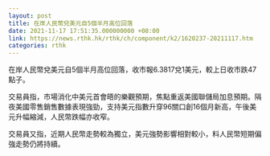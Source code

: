 ```yaml
---
layout: post
title: 在岸人民幣兌美元自5個半月高位回落
date: 2021-11-17 17:51:35.000000000 +08:00
link: https://news.rthk.hk/rthk/ch/component/k2/1620237-20211117.htm
categories: rthk
---
```


在岸人民幣兌美元自5個半月高位回落，收市報6.3817兌1美元，較上日收市跌47點子。

交易員指，市場消化中美元首會晤的樂觀預期，焦點重返美國聯儲局加息預期。隔夜美國零售銷售數據表現強勁，支持美元指數升穿96關口創16個月新高，午後美元升幅縮減，人民幣跌幅亦收窄。

交易員又指，近期人民幣走勢較為獨立，美元強勢影響相對較小，料人民幣短期偏強走勢仍將持續。
